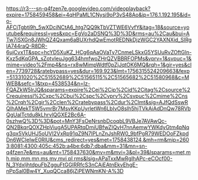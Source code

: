 https://r3---sn-q4fzen7e.googlevideo.com/videoplayback?expire=1758459458&ei=4qHPaML1CNysi9oP3vS48Ao&ip=176.1.192.195&id=o-AFCjTgbti9h_5wXDciNCtA6_htg7QQ9kTbVZTWE6VvfY&itag=18&source=youtube&requiressl=yes&xpc=EgVo2aDSNQ%3D%3D&rms=au%2Cau&bui=ATw7iSXGn8JWhQZ4Qxam6aBUXrhdQwEmotREDNkDjzWGC2YAXNXid_SIRglA744raQ-R8DR-6ujCvx1T&spc=hcYD5XuKZ_HCg6qAaOVaTy7CnmeLSkxG5YSUuRvZOftGln-Kxz5dKqGPA_sZotvIeuJgg634hmfwoZHrQZVBBRFOPMs&vprv=1&svpuc=1&mime=video%2Fmp4&ns=rx8wMimpWdtf0pZjJqtOK6MQ&rqh=1&gir=yes&clen=7739728&ratebypass=yes&dur=169.923&lmt=1756315524209663&fexp=51331020%2C51552689%2C51565115%2C51565682%2C51580968&c=MWEB&sefc=1&txp=4538534&n=Iz-FQAZkW5IrJQ&sparams=expire%2Cei%2Cip%2Cid%2Citag%2Csource%2Crequiressl%2Cxpc%2Cbui%2Cspc%2Cvprv%2Csvpuc%2Cmime%2Cns%2Crqh%2Cgir%2Cclen%2Cratebypass%2Cdur%2Clmt&sig=AJfQdSswRQIhAMekT5W5vmrBr7MsvKKpUyrletWn6LbIvO8slh5hjTVkAiAdDnQw78RVbQgUalTctdu8kLhrvlQGXE2Bc6A-0szhwQ%3D%3D&pot=MnY3FsOeNrsnbDcoqbL9VBJe7AVAwQc-QN2BkqrQOXZHpViugA5UPARtqDmiUBfwZIQvH7nnAemwYWKdyGtm4pNqg3qx5VkUHJ5oUVI2VxRp91qZ9N7lPLnZnJshRW0_9bfPgR79WEDOoFZkpdDn6WCIeIwE0RlU&cms_redirect=yes&met=1758438124,&mh=rm&mip=2603:8081:4300:405c:452b:a4be:6db7:dba&mm=31&mn=sn-q4fzen7e&ms=au&mt=1758437630&mv=m&mvi=3&pl=39&lsparams=met,mh,mip,mm,mn,ms,mv,mvi,pl,rms&lsig=APaTxxMwRgIhAPc-eCOcf00-N_3YdxljhtdpuFbZgguFtGGlRRfcS3nCAiEAtnEkvEhgE-nPpSal0Bw4Y_XuqQCca86jZiPEWNmKN-A%3D
